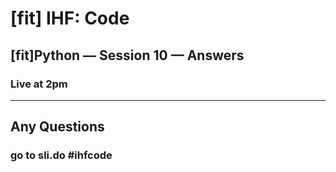 # [fit] IHF: Code
## [fit]Python — Session 10 — Answers
### Live at 2pm

---

## Any Questions

### go to sli.do #ihfcode

